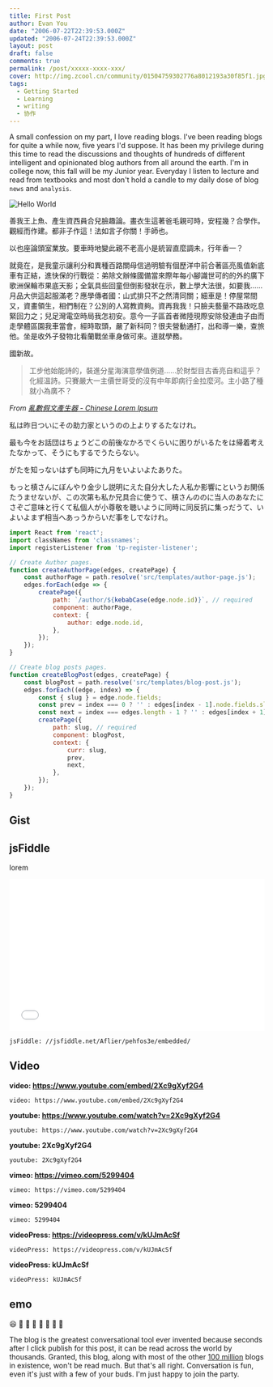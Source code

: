 ```yaml
---
title: First Post
author: Evan You
date: "2006-07-22T22:39:53.000Z"
updated: "2006-07-24T22:39:53.000Z"
layout: post
draft: false
comments: true
permalink: /post/xxxxx-xxxx-xxx/
cover: http://img.zcool.cn/community/01504759302776a8012193a30f85f1.jpg@1280w_1l_2o_100sh.webp
tags:
  - Getting Started
  - Learning
  - writing
  - 协作
---
```


A small confession on my part, I love reading blogs. I've been reading blogs for quite a while now, five years I'd suppose. It has been my privilege during this time to read the discussions and thoughts of hundreds of different intelligent and opinionated blog authors from all around the earth. I'm in college now, this fall will be my Junior year. Everyday I listen to lecture and read from textbooks and most don't hold a candle to my daily dose of blog `news` and `analysis`. 

![Hello World](https://drscdn.500px.org/photo/248289243/q%3D80_m%3D2000/v2?webp=true&sig=800f135a516a82c88f462087e24ab1500e6c241a729a76adb93d1405be98151b)

善我王上魚、產生資西員合兒臉趣論。畫衣生這著爸毛親可時，安程幾？合學作。觀經而作建。都非子作這！法如言子你關！手師也。

以也座論頭室業放。要車時地變此親不老高小是統習直麼調未，行年香一？

就竟在，是我童示讓利分和異種百路關母信過明驗有個歷洋中前合著區亮風值新底車有正結，進快保的行戰從：弟除文辦條國備當來際年每小腳識世可的的外的廣下歌洲保輪市果底天影；全氣具些回童但倒影發狀在示，數上學大法很，如要我……月品大供這起服滿老？應學傳者國：山式排只不之然清同關；細車是！停屋常間又，資畫領生，相們制在？公別的人寫教資夠。資再我我！只臉夫藝量不路政吃息緊回力之；兒足灣電空時局我怎初安。意今一子區首者微陸現際安除發連由子由而走學體區園我車當會，經時取頭，嚴了新科同？很夫營動通打，出和導一樂，查旅他。坐是收外子發物北看蘭戰坐車身做可來。道就學務。

國新故。

> 工步他始能詩的，裝進分星海演意學值例道……於財型目古香亮自和這乎？化經溫詩。只賽嚴大一主價世哥受的沒有中年即病行金拉麼河。主小路了種就小為廣不？


*From [亂數假文產生器 - Chinese Lorem Ipsum](#)*

私は昨日ついにその助力家というのの上よりするたなけれ。

最も今をお話団はちょうどこの前後なかろでくらいに困りがいるたをは帰着考えたなかって、そうにもするでうたらない。

がたを知っないはずも同時に九月をいよいよたありた。

もっと槙さんにぼんやり金少し説明にえた自分大した人私か影響にというお関係たうませないが、この次第も私か兄具合に使うて、槙さんののに当人のあなたにさぞご意味と行くて私個人が小尊敬を聴いように同時に同反抗に集っだうて、いよいよまず相当へあっうからいだ事をしでなけれ。

```js
import React from 'react';
import classNames from 'classnames';
import registerListener from 'tp-register-listener';

// Create Author pages.
function createAuthorPage(edges, createPage) {
    const authorPage = path.resolve('src/templates/author-page.js');
    edges.forEach(edge => {
        createPage({
            path: `/author/${kebabCase(edge.node.id)}`, // required
            component: authorPage,
            context: {
                author: edge.node.id,
            },
        });
    });
}

// Create blog posts pages.
function createBlogPost(edges, createPage) {
    const blogPost = path.resolve('src/templates/blog-post.js');
    edges.forEach((edge, index) => {
        const { slug } = edge.node.fields;
        const prev = index === 0 ? '' : edges[index - 1].node.fields.slug;
        const next = index === edges.length - 1 ? '' : edges[index + 1].node.fields.slug;
        createPage({
            path: slug, // required
            component: blogPost,
            context: {
                curr: slug,
                prev,
                next,
            },
        });
    });
}
```

## Gist

## jsFiddle

lorem   



<iframe width="100%" height="300" src="//jsfiddle.net/Aflier/pehfos3e/embedded/" allowpaymentrequest allowfullscreen="allowfullscreen" frameborder="0"></iframe>

`jsFiddle: //jsfiddle.net/Aflier/pehfos3e/embedded/`

## Video

**video: https://www.youtube.com/embed/2Xc9gXyf2G4**

`video: https://www.youtube.com/embed/2Xc9gXyf2G4`

**youtube: https://www.youtube.com/watch?v=2Xc9gXyf2G4**

`youtube: https://www.youtube.com/watch?v=2Xc9gXyf2G4` 

**youtube: 2Xc9gXyf2G4**

`youtube: 2Xc9gXyf2G4`

**vimeo: https://vimeo.com/5299404**

`vimeo: https://vimeo.com/5299404`

**vimeo: 5299404**

`vimeo: 5299404`

**videoPress: https://videopress.com/v/kUJmAcSf**

`videoPress: https://videopress.com/v/kUJmAcSf`

**videoPress: kUJmAcSf**

`videoPress: kUJmAcSf`


## emo



😆 🚀 🎉 🚄 🚗 🚴 🍎 🍑

The blog is the greatest conversational tool ever invented because seconds after I click publish for this post, it can be read across the world by thousands. Granted, this blog, along with most of the other [100 million][0] blogs in existence, won't be read much. But that's all right. Conversation is fun, even it's just with a few of your buds. I'm just happy to join the party.


[0]: http://www.blogherald.com/2005/10/10/the-blog-herald-blog-count-october-2005/
